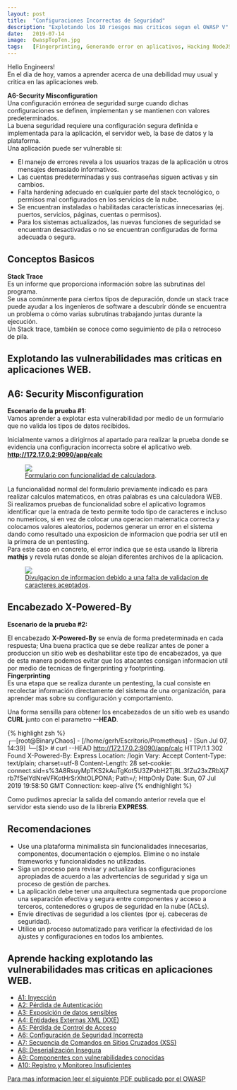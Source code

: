 ```yaml
---
layout: post
title:  "Configuraciones Incorrectas de Seguridad"
description: "Explotando los 10 riesgos mas criticos segun el OWASP V"
date:   2019-07-14
image:  OwaspTopTen.jpg
tags:   [Fingerprinting, Generando error en aplicativos, Hacking NodeJS]
---
```


Hello Engineers!  
En el dia de hoy, vamos a aprender acerca de una debilidad muy usual y critica en las aplicaciones web.  

**A6-Security Misconfiguration**  
Una configuración errónea de seguridad surge cuando dichas configuraciones se definen, implementan y se mantienen con valores predeterminados.   
La buena seguridad requiere una configuración segura definida e implementada para la aplicación, el servidor web, la base de datos y la plataforma.   
Una aplicación puede ser vulnerable si:  
  - El manejo de errores revela a los usuarios trazas de la aplicación u otros mensajes demasiado informativos.  
  - Las cuentas predeterminadas y sus contraseñas siguen activas y sin cambios.  
  - Falta hardening adecuado en cualquier parte del stack tecnológico, o permisos mal configurados en los servicios de la nube.  
  - Se encuentran instaladas o habilitadas características innecesarias (ej. puertos, servicios, páginas, cuentas o permisos).  
  - Para los sistemas actualizados, las nuevas funciones de seguridad se encuentran desactivadas o no se encuentran configuradas de forma adecuada o segura.  

## Conceptos Basicos  
**Stack Trace**  
Es un informe que proporciona información sobre las subrutinas del programa.  
Se usa comúnmente para ciertos tipos de depuración, donde un stack trace puede ayudar a los ingenieros de software a descubrir dónde se encuentra un problema o cómo varias subrutinas trabajando juntas durante la ejecución.   
Un Stack trace, también se conoce como seguimiento de pila o retroceso de pila.  

## Explotando las vulnerabilidades mas criticas en aplicaciones WEB.  
## A6: Security Misconfiguration  
**Escenario de la prueba #1:**   
Vamos aprender a explotar esta vulnerabilidad por medio de un formulario que no valida los tipos de datos recibidos.  

Inicialmente vamos a dirigirnos al apartado para realizar la prueba donde se evidencia una configuracion incorrecta sobre el aplicativo web.  
**http://172.17.0.2:9090/app/calc**  

<figure>
  <img src="{{site.baseurl}}/img/calc-web.png" >
	<figcaption>
    <a href="{{site.baseurl}}/img/calc-web.png" title="Formulario con funcionalidad de calculadora">Formulario con funcionalidad de calculadora</a>.
  </figcaption>
</figure>

La funcionalidad normal del formulario previamente indicado es para realizar calculos matematicos, en otras palabras es una calculadora WEB.  
Si realizamos pruebas de funcionalidad sobre el aplicativo logramos identificar que la entrada de texto permite todo tipo de caracteres e incluso no numericos, si en vez de colocar una operacion matematica correcta y colocamos valores aleatorios, podemos generar un error en el sistema dando como resultado una exposicion de informacion que podria ser util en la primera de un pentesting.  
Para este caso en concreto, el error indica que se esta usando la libreria **mathjs** y revela rutas donde se alojan diferentes archivos de la aplicacion.  


<figure>
  <img src="{{site.baseurl}}/img/ErrorFatal.gif" >
	<figcaption>
    <a href="{{site.baseurl}}/img/ErrorFatal.gif" title="Generando un error en el aplicativo">Divulgacion de informacion debido a una falta de validacion de caracteres aceptados</a>.
  </figcaption>
</figure>

## Encabezado X-Powered-By  
**Escenario de la prueba #2:**   

El encabezado **X-Powered-By** se envía de forma predeterminada en cada respuesta; Una buena practica que se debe realizar antes de poner a produccion un sitio web es deshabilitar este tipo de encabezados, ya que de esta manera podemos evitar que los atacantes consigan informacion util por medio de tecnicas de fingerprinting y footprinting.  
**Fingerprinting**  
Es una etapa que se realiza durante un pentesting, la cual consiste en recolectar información directamente del sistema de una organización, para aprender mas sobre su configuración y comportamiento.  

Una forma sensilla para obtener los encabezados de un sitio web es usando **CURL** junto con el parametro **--HEAD**.  

{% highlight zsh %}  
┌─[root@BinaryChaos] - [/home/gerh/Escritorio/Prometheus] - [Sun Jul 07, 14:39]
└─[$]> # curl --HEAD http://172.17.0.2:9090/app/calc
HTTP/1.1 302 Found
X-Powered-By: Express
Location: /login
Vary: Accept
Content-Type: text/plain; charset=utf-8
Content-Length: 28
set-cookie: connect.sid=s%3A8RsuyMpTKS2kAuTgKot5U3ZPxbH2Tj8L.3fZu23xZRbXj7rb7fSelYdNreVFKotHrSrXhtOLPDNA; Path=/; HttpOnly
Date: Sun, 07 Jul 2019 19:58:50 GMT
Connection: keep-alive
{% endhighlight %}    

Como pudimos apreciar la salida del comando anterior revela que el servidor esta siendo uso de la libreria **EXPRESS**.  

## Recomendaciones  
  - Use una plataforma minimalista sin funcionalidades innecesarias, componentes, documentación o ejemplos. Elimine o no instale frameworks y funcionalidades no utilizadas.  
  - Siga un proceso para revisar y actualizar las configuraciones apropiadas de acuerdo a las advertencias de seguridad y siga un proceso de gestión de parches.  
  - La aplicación debe tener una arquitectura segmentada que proporcione una separación efectiva y segura entre componentes y acceso a terceros, contenedores o grupos de seguridad en la nube (ACLs).  
  - Envíe directivas de seguridad a los clientes (por ej. cabeceras de seguridad).  
  - Utilice un proceso automatizado para verificar la efectividad de los ajustes y configuraciones en todos los ambientes.   

## Aprende hacking explotando las vulnerabilidades mas criticas en aplicaciones WEB.  

 - [A1: Inyección](https://hackingprofessional.github.io/Security/Como-realizar-una-inyeccion-SQL-OWASP-I)   
 - [A2: Pérdida de Autenticación](https://hackingprofessional.github.io/Security/Perdida-de-autenticacion-y-exposicion-de-datos-OWASP-II)  
 - [A3: Exposición de datos sensibles](https://hackingprofessional.github.io/Security/Perdida-de-autenticacion-y-exposicion-de-datos-OWASP-II)  
 - [A4: Entidades Externas XML (XXE)](https://hackingprofessional.github.io/Security/Como-realizar-una-inyeccion-XML-OWASP-III)  
 - [A5: Pérdida de Control de Acceso](https://hackingprofessional.github.io/Security/Evadiendo-controles-de-acceso-OWASP-IV)  
 - [A6: Configuración de Seguridad Incorrecta](https://hackingprofessional.github.io/Security/El-riesgo-de-las-Configuraciones-Incorrectas-de-Seguridad-OWAPS-V/)  
 - [A7: Secuencia de Comandos en Sitios Cruzados (XSS)](https://hackingprofessional.github.io/Security/Aprende-a-realizar-una-inyeccion-XSS-OWASP-VI)  
 - [A8: Deserialización Insegura](https://hackingprofessional.github.io/Security/Aprende-que-es-Deserializacion-Insegura-OWASP-VII/)  
 - [A9: Componentes con vulnerabilidades conocidas](https://hackingprofessional.github.io/Security/Explotando-vulnerabilidades-conocidas-OWASP-VIII)  
 - [A10: Registro y Monitoreo Insuficientes](https://hackingprofessional.github.io/Security/Explotando-vulnerabilidades-conocidas-OWASP-VIII)  


 [Para mas informacion leer el siguiente PDF publicado por el OWASP](https://www.owasp.org/images/5/5e/OWASP-Top-10-2017-es.pdf)